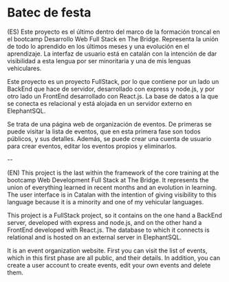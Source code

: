 # Batec de festa

(ES) Este proyecto es el último dentro del marco de la formación troncal en el bootcamp Desarrollo Web Full Stack en The Bridge. Representa la unión de todo lo aprendido en los últimos meses y una evolución en el aprendizaje. La interfaz de usuario está en catalán con la intención de dar visibilidad a esta lengua por ser minoritaria y una de mis lenguas vehiculares.

Este proyecto es un proyecto FullStack, por lo que contiene por un lado un BackEnd que hace de servidor, desarrollado con express y node.js, y por otro lado un FrontEnd desarrollado con React.js. La base de datos a la que se conecta es relacional y está alojada en un servidor externo en ElephantSQL. 

Se trata de una página web de organización de eventos. De primeras se puede visitar la lista de eventos, que en esta primera fase son todos públicos, y sus detalles. Además, se puede crear una cuenta de usuario para crear eventos, editar los eventos propios y eliminarlos.

--

(EN) This project is the last within the framework of the core training at the bootcamp Web Development Full Stack at The Bridge. It represents the union of everything learned in recent months and an evolution in learning. The user interface is in Catalan with the intention of giving visibility to this language because it is a minority and one of my vehicular languages.

This project is a FullStack project, so it contains on the one hand a BackEnd server, developed with express and node.js, and on the other hand a FrontEnd developed with React.js. The database to which it connects is relational and is hosted on an external server in ElephantSQL.

It is an event organization website. First you can visit the list of events, which in this first phase are all public, and their details. In addition, you can create a user account to create events, edit your own events and delete them.
